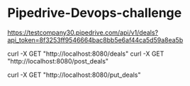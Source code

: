 # Pipedrive-Devops-challenge


https://testcompany30.pipedrive.com/api/v1/deals?api_token=8f3253ff9546664bac8bb5e6af44ca5d59a8ea5b

curl -X GET "http://localhost:8080/deals"
curl -X GET "http://localhost:8080/post_deals"
<!-- curl -X POST "http://localhost:8080/post_deals" -->
curl -X GET "http://localhost:8080/put_deals"
<!-- curl -X PUT "http://localhost:8080/put_deals" -->